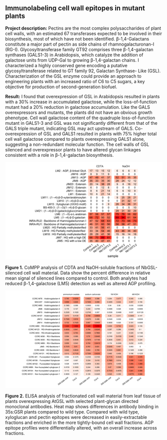 ## Immunolabeling cell wall epitopes in mutant plants

**Project description:** Pectins are the most complex polysaccharides of plant cell walls, with an estimated 67 transferases expected to be involved in their biosynthesis, most of which have not been identified. β-1,4-Galactans constitute a major part of pectin as side chains of rhamnogalacturonan-I (RG-I). Glycosyltransferase family GT92 comprises three β-1,4-galactan synthases (GALS1-3) in Arabidopsis, which catalyze the addition of galactose units from UDP-Gal to growing β-1,4-galactan chains. I characterized a highly conserved gene encoding a putative glycosyltransferase related to GT family 92, Galactan Synthase- Like (GSL). Characterization of the GSL enzyme could provide an approach to engineering plants with an increased ratio of C6 to C5 sugars, a key objective for production of second-generation biofuel.

**Result:** I found that overexpression of GSL in Arabidopsis resulted in plants with a 30% increase in accumulated galactose, while the loss-of-function mutant had a 20% reduction in galactose accumulation. Like the GALS overexpressors and mutants, the plants did not have an obvious growth phenotype. Cell wall galactose content of the quadruple loss-of-function mutant in GALS1-3 and GSL was not significantly different from that of the GALS triple mutant, indicating GSL may act upstream of GALS. Co-overexpression of GSL and GALS1 resulted in plants with 75% higher total cell wall galactose compared to plants overexpressing GALS1 alone, suggesting a non-redundant molecular function. The cell walls of GSL silenced and overexpressor plants to have altered glycan linkages consistent with a role in β-1,4-galactan biosynthesis.

<img src="images/Fig_Nb13373_CoMPP.png?raw=true"/>

**Figure 1.** CoMPP analysis of CDTA and NaOH-soluble fractions of NbGSL-silenced cell wall material. Data show the percent difference in relative mean signal of silenced lines compared to control. Both analytes had reduced β-1,4-galactose (LM5) detection as well as altered AGP profiling.

<img src="images/Fig_DUF23OE_ELISA.png?raw=true"/>

**Figure 2.** ELISA analysis of fractionated cell wall material from leaf tissue of plants overexpressing AtGSL with selected plant-glycan directed monoclonal antibodies. Heat map shows differences in antibody binding in 35s:GSR plants compared to wild type. Compared with wild type, xyloglucan and pectin epitopes were decreased in easily-extractable fractions and enriched in the more tightly-bound cell wall fractions. AGP epitope profiles were differentially altered, with an overall increase across fractions.
